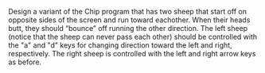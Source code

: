 Design a variant of the Chip program that has two sheep that start off on opposite sides of the screen and run toward eachother. When their heads butt, they should “bounce” off running the other direction. The left sheep (notice that the sheep can never pass each other) should be controlled with the "a" and "d" keys for changing direction toward the left and right, respectively. The right sheep is controlled with the left and right arrow keys as before.